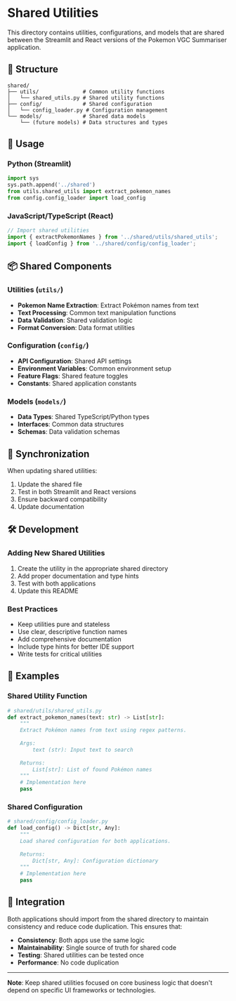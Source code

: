 # Shared Utilities

This directory contains utilities, configurations, and models that are shared between the Streamlit and React versions of the Pokemon VGC Summariser application.

## 📁 Structure

```
shared/
├── utils/              # Common utility functions
│   └── shared_utils.py # Shared utility functions
├── config/             # Shared configuration
│   └── config_loader.py # Configuration management
└── models/             # Shared data models
    └── (future models) # Data structures and types
```

## 🔧 Usage

### Python (Streamlit)
```python
import sys
sys.path.append('../shared')
from utils.shared_utils import extract_pokemon_names
from config.config_loader import load_config
```

### JavaScript/TypeScript (React)
```typescript
// Import shared utilities
import { extractPokemonNames } from '../shared/utils/shared_utils';
import { loadConfig } from '../shared/config/config_loader';
```

## 📦 Shared Components

### Utilities (`utils/`)
- **Pokemon Name Extraction**: Extract Pokémon names from text
- **Text Processing**: Common text manipulation functions
- **Data Validation**: Shared validation logic
- **Format Conversion**: Data format utilities

### Configuration (`config/`)
- **API Configuration**: Shared API settings
- **Environment Variables**: Common environment setup
- **Feature Flags**: Shared feature toggles
- **Constants**: Shared application constants

### Models (`models/`)
- **Data Types**: Shared TypeScript/Python types
- **Interfaces**: Common data structures
- **Schemas**: Data validation schemas

## 🔄 Synchronization

When updating shared utilities:
1. Update the shared file
2. Test in both Streamlit and React versions
3. Ensure backward compatibility
4. Update documentation

## 🛠️ Development

### Adding New Shared Utilities
1. Create the utility in the appropriate shared directory
2. Add proper documentation and type hints
3. Test with both applications
4. Update this README

### Best Practices
- Keep utilities pure and stateless
- Use clear, descriptive function names
- Add comprehensive documentation
- Include type hints for better IDE support
- Write tests for critical utilities

## 📝 Examples

### Shared Utility Function
```python
# shared/utils/shared_utils.py
def extract_pokemon_names(text: str) -> List[str]:
    """
    Extract Pokémon names from text using regex patterns.
    
    Args:
        text (str): Input text to search
        
    Returns:
        List[str]: List of found Pokémon names
    """
    # Implementation here
    pass
```

### Shared Configuration
```python
# shared/config/config_loader.py
def load_config() -> Dict[str, Any]:
    """
    Load shared configuration for both applications.
    
    Returns:
        Dict[str, Any]: Configuration dictionary
    """
    # Implementation here
    pass
```

## 🔗 Integration

Both applications should import from the shared directory to maintain consistency and reduce code duplication. This ensures that:

- **Consistency**: Both apps use the same logic
- **Maintainability**: Single source of truth for shared code
- **Testing**: Shared utilities can be tested once
- **Performance**: No code duplication

---

**Note**: Keep shared utilities focused on core business logic that doesn't depend on specific UI frameworks or technologies. 